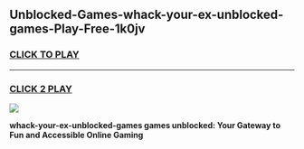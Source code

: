 
## Unblocked-Games-whack-your-ex-unblocked-games-Play-Free-1k0jv
<h3>
<a href="https://premium76.site?title=whack-your-ex-unblocked-games&ref=18A">CLICK TO PLAY</a></h3>
<hr>

<h3>
<a href="https://premium76.site?title=whack-your-ex-unblocked-games&ref=18A">CLICK 2 PLAY</a>
  
</h3>

<a href="https://premium76.site?title=whack-your-ex-unblocked-games&ref=18A"><img src="https://clearcache.store/games.png"></a>


**whack-your-ex-unblocked-games games unblocked: Your Gateway to Fun and Accessible Online Gaming**
